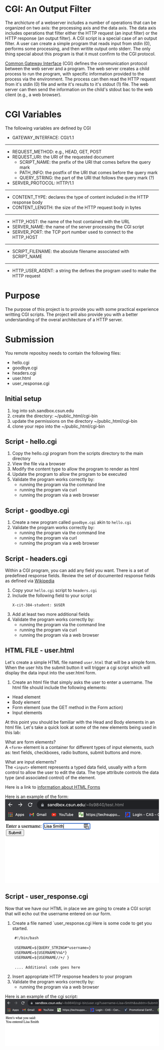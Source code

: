 # CGI: An Output Filter

The archicture of a webserver includes a number of operations that can be organized on two axis: the processing axis and the data axis.  The data axis includes operations that filter either the HTTP request (an input filter) or the HTTP response (an output filter).  A CGI script is a special case of an output filter.  A user can create a simple program that reads input from stdin (0), performs some processing, and then writite output onto stderr.  The only thing special about this program is that it must confirm to the CGI protocol.

[Common Gateway Interface](https://en.wikipedia.org/wiki/Common_Gateway_Interface) (CGI) defines the communication protocol between the web server and a program. The web server creates a child process to run the program, with specific information provided to the process via the environment. The process can then read the HTTP request from it's stdin (0) file and write it's results to it's stdout (1) file. The web server can then send the information on the child's stdout bac to the web client (e.g., a web browser).

# CGI Variables
The following variables are defined by CGI
  * GATEWAY_INTERFACE: CGI/1.1
  ---
  * REQUEST_METHOD: e.g., HEAD, GET, POST
  * REQUEST_URI: the URI of the requested document
    - SCRIPT_NAME: the prefix of the URI that comes before the query mark
    - PATH_INFO: the postfix of the URI that comes before the query mark
    - QUERY_STRING: the part of the URI that follows the query mark (?)
  * SERVER_PROTOCOL: HTTP/1.1
  ---
  * CONTENT_TYPE: declares the type of content included in the HTTP response body
  * CONTENT_LENGTH: the size of the HTTP request body in bytes 
  ---
  * HTTP_HOST: the name of the host contained with the URL
  * SERVER_NAME: the name of the server processing the CGI script
  * SERVER_PORT: the TCP port number used to connect to the HTTP_HOST
  ---
  * SCRIPT_FILENAME: the absolute filename associated with SCRIPT_NAME
  ---
  * HTTP_USER_AGENT: a string the defines the program used to make the HTTP request
  
# Purpose
The purpose of this project is to provide you with some practical experience writting CGI scripts.  The project will also provide you with a better understanding of the overal architecture of a HTTP server.

# Submission
You remote repositoy needs to contain the following files:
 - hello.cgi 
 - goodbye.cgi
 - headers.cgi
 - user.html
 - user_response.cgi

## Initial setup
1. log into ssh.sandbox.csun.edu
2. create the directory: ~/public_html/cgi-bin
3. update the permissions on the directory ~/public_html/cgi-bin
4. clone your repo into the ~/public_html/cgi-bin

## Script - hello.cgi
1. Copy the hello.cgi program from the scripts directory to the main directory
2. View the file via a browser
3. Modify the content type to allow the program to render as  html
4. Update the program to allow the program to be executed
5. Validate the program works correctly by:
   - running the program via the command line
   - running the program via curl
   - running the program via a web browser

## Script - goodbye.cgi
1. Create a new program called `goodbye.cgi` akin to `hello.cgi`
2. Validate the program works correctly by:
   - running the program via the command line
   - running the program via curl
   - running the program via a web browser

## Script - headers.cgi

Within a CGI program, you can add any field you want. There is a set of predefined response fields. Review the set of documented response fields as defined via [Wikipedia](https://en.wikipedia.org/wiki/List_of_HTTP_header_fields) 

1. Copy your `hello.cgi` script to `headers.cgi`
2. Include the following field to your script
   ```
   X-cit-384-student: $USER
   ```
3. Add at least two more additional fields
4. Validate the program works correctly by:
   - running the program via the command line
   - running the program via curl
   - running the program via a web browser


## HTML FILE - user.html
Let's create a simple HTML file named `user.html` that will be a simple form. When the user hits the submit button it will trigger a cgi script which will display the data input into the user.html form.  

1. Create an html file that simply asks the user to enter a username. The html file should include the following elements:
 - Head element
 - Body element 
 - Form element (use the GET method in the Form action)
 - Input elements

At this point you should be familiar with the Head and Body elements in an html file. Let's take a quick look at some of the new elements being used in this lab:

What are form elements?  
A `<form>` element is a container for different types of input elements, such as: text fields, checkboxes, radio buttons, submit buttons and more.

What are input elements?  
The `<input>` element represents a typed data field, usually with a form control to allow the user to edit the data. The type attribute controls the data type (and associated control) of the element.

Here is a link to [information about HTML Forms](https://www.w3schools.com/html/html_forms.asp)

Here is an example of the form:
![form](assets/form.png)
 

## Script - user_response.cgi
Now that we have our HTML in place we are going to create a CGI script that will echo out the username entered on our form.   

1. Create a file named `user_response.cgi
   Here is some code to get you started. 
   ```
    #!/bin/bash

    USERNAME=${QUERY_STRING#*username=}
    USERNAME=${USERNAME%%&*}
    USERNAME=${USERNAME//+/ }

    .... Additional code goes here
   ```
2. Insert appropriate HTTP response headers to your program
3. Validate the program works correctly by:
   - running the program via a web browser

Here is an example of the cgi script:
![cgi](assets/cgi.png)
